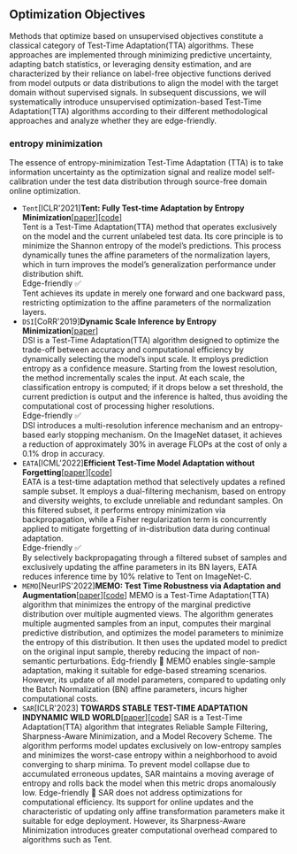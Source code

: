 ## Optimization Objectives
Methods that optimize based on unsupervised objectives constitute a classical category of Test-Time Adaptation(TTA) algorithms. These approaches are implemented through minimizing predictive uncertainty, adapting batch statistics, or leveraging density estimation, and are characterized by their reliance on label-free objective functions derived from model outputs or data distributions to align the model with the target domain without supervised signals. In subsequent discussions, we will systematically introduce unsupervised optimization-based Test-Time Adaptation(TTA) algorithms according to their different methodological approaches and analyze whether they are edge-friendly.
### entropy minimization
The essence of entropy-minimization Test-Time Adaptation (TTA) is to take information uncertainty as the optimization signal and realize model self-calibration under the test data distribution through source-free domain online optimization.  
- `Tent`[ICLR'2021]**Tent: Fully Test-time Adaptation by Entropy Minimization**[[paper](https://arxiv.org/abs/2006.10726)][[code](https://github.com/DequanWang/tent)]  
Tent is a Test-Time Adaptation(TTA) method that operates exclusively on the model and the current unlabeled test data. Its core principle is to minimize the Shannon entropy of the model’s predictions. This process dynamically tunes the affine parameters of the normalization layers, which in turn improves the model’s generalization performance under distribution shift.  
Edge-friendly&nbsp;✅   
Tent achieves its update in merely one forward and one backward pass, restricting optimization to the affine parameters of the normalization layers.
- `DSI`[CoRR'2019]**Dynamic Scale Inference by Entropy Minimization**[[paper](https://arxiv.org/pdf/1908.03182)]   
DSI is a Test-Time Adaptation(TTA) algorithm designed to optimize the trade-off between accuracy and computational efficiency by dynamically selecting the model’s input scale. It employs prediction entropy as a confidence measure. Starting from the lowest resolution, the method incrementally scales the input. At each scale, the classification entropy is computed; if it drops below a set threshold, the current prediction is output and the inference is halted, thus avoiding the computational cost of processing higher resolutions.   
Edge-friendly&nbsp;✅   
DSI introduces a multi-resolution inference mechanism and an entropy-based early stopping mechanism. On the ImageNet dataset, it achieves a reduction of approximately 30% in average FLOPs at the cost of only a 0.1% drop in accuracy.
- `EATA`[ICML'2022]**Efficient Test-Time Model Adaptation without Forgetting**[[paper](https://proceedings.mlr.press/v162/niu22a.html)][[code](https://github.com/mr-eggplant/EATA)]   
EATA is a test-time adaptation method that selectively updates a refined sample subset. It employs a dual-filtering mechanism, based on entropy and diversity weights, to exclude unreliable and redundant samples. On this filtered subset, it performs entropy minimization via backpropagation, while a Fisher regularization term is concurrently applied to mitigate forgetting of in-distribution data during continual adaptation.  
Edge-friendly&nbsp;✅  
By selectively backpropagating through a filtered subset of samples and exclusively updating the affine parameters in its BN layers, EATA reduces inference time by 10% relative to Tent on ImageNet-C.
- `MEMO`[NeurIPS'2022]**MEMO: Test Time Robustness via Adaptation and Augmentation**[[paper](https://proceedings.neurips.cc/paper_files/paper/2022/file/fc28053a08f59fccb48b11f2e31e81c7-Paper-Conference.pdf)][[code](https://github.com/zhangmarvin/memo)]
MEMO is a Test-Time Adaptation(TTA) algorithm that minimizes the entropy of the marginal predictive distribution over multiple augmented views. The algorithm generates multiple augmented samples from an input, computes their marginal predictive distribution, and optimizes the model parameters to minimize the entropy of this distribution. It then uses the updated model to predict on the original input sample, thereby reducing the impact of non-semantic perturbations.
Edg-friendly&nbsp;🔶
MEMO enables single-sample adaptation, making it suitable for edge-based streaming scenarios. However, its update of all model parameters, compared to updating only the Batch Normalization (BN) affine parameters, incurs higher computational costs.
- `SAR`[ICLR'2023] **TOWARDS STABLE TEST-TIME ADAPTATION INDYNAMIC WILD WORLD**[[paper](https://openreview.net/pdf?id=g2YraF75Tj)][[code](https://github.com/mr-eggplant/SAR)]
SAR is a Test-Time Adaptation(TTA) algorithm that integrates Reliable Sample Filtering, Sharpness-Aware Minimization, and a Model Recovery Scheme. The algorithm performs model updates exclusively on low-entropy samples and minimizes the worst-case entropy within a neighborhood to avoid converging to sharp minima. To prevent model collapse due to accumulated erroneous updates, SAR maintains a moving average of entropy and rolls back the model when this metric drops anomalously low.
Edge-friendly&nbsp;🔶
SAR does not address optimizations for computational efficiency. Its support for online updates and the characteristic of updating only affine transformation parameters make it suitable for edge deployment. However, its Sharpness-Aware Minimization introduces greater computational overhead compared to algorithms such as Tent.


